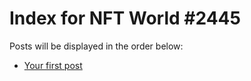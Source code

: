 # Index for NFT World #2445
Posts will be displayed in the order below:

- [Your first post](./001-first.md)

